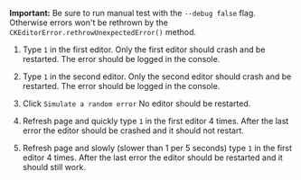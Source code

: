 **Important:** Be sure to run manual test with the `--debug false` flag. Otherwise errors won't be rethrown by the `CKEditorError.rethrowUnexpectedError()` method.

1. Type `1` in the first editor. Only the first editor should crash and be restarted. The error should be logged in the console.

1. Type `1` in the second editor. Only the second editor should crash and be restarted. The error should be logged in the console.

1. Click `Simulate a random error` No editor should be restarted.

1. Refresh page and quickly type `1` in the first editor 4 times. After the last error the editor should be crashed and it should not restart.

1. Refresh page and slowly (slower than 1 per 5 seconds) type `1` in the first editor 4 times. After the last error the editor should be restarted and it should still work.
